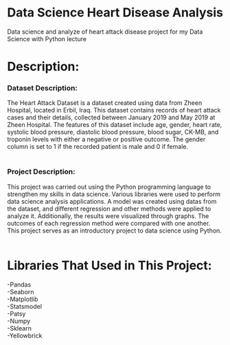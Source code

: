 # Data Science Heart Disease Analysis
Data science and analyze of heart attack disease project for my Data Science with Python lecture <br/>
# Description:
### Dataset Description:
The Heart Attack Dataset is a dataset created using data from Zheen Hospital, located in Erbil, Iraq. This dataset contains records of heart attack cases and their details, collected between January 2019 and May 2019 at Zheen Hospital. The features of this dataset include age, gender, heart rate, systolic blood pressure, diastolic blood pressure, blood sugar, CK-MB, and troponin levels with either a negative or positive outcome. The gender column is set to 1 if the recorded patient is male and 0 if female. <br/>  <br/>
### Project Description: 
This project was carried out using the Python programming language to strengthen my skills in data science. Various libraries were used to perform data science analysis applications. A model was created using datas from the dataset, and different regression and other methods were applied to analyze it. Additionally, the results were visualized through graphs. The outcomes of each regression method were compared with one another. This project serves as an introductory project to data science using Python. <br/><br/>
# Libraries That Used in This Project:
-Pandas <br/>
-Seaborn <br/>
-Matplotlib <br/>
-Statsmodel <br/>
-Patsy <br/>
-Numpy <br/>
-Sklearn <br/>
-Yellowbrick <br/><br/>
